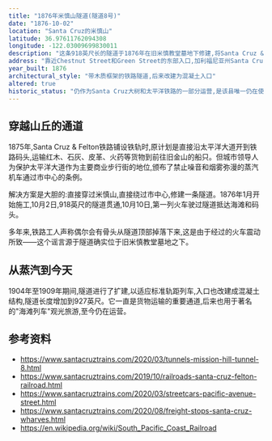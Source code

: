 ```yaml
---
title: "1876年米慎山隧道(隧道8号)"
date: "1876-10-02"
location: "Santa Cruz的米慎山"
latitude: 36.97611762094308
longitude: -122.03009699830011
description: "这条918英尺长的隧道于1876年在旧米慎教堂墓地下修建,将Santa Cruz & Felton铁路连接到码头,避免了机车经过太平洋大道。如今仍在使用,是Santa Cruz县最后一条仍在运营的铁路隧道。"
address: "靠近Chestnut Street和Green Street的东部入口,加利福尼亚州Santa Cruz"
year_built: 1876
architectural_style: "带木质框架的铁路隧道,后来改建为混凝土入口"
altered: true
historic_status: "仍作为Santa Cruz大树和太平洋铁路的一部分运营,是该县唯一仍在使用的原有铁路隧道"
---
```


## 穿越山丘的通道

1875年,Santa Cruz & Felton铁路铺设铁轨时,原计划是直接沿太平洋大道开到铁路码头,运输红木、石灰、皮革、火药等货物到前往旧金山的船只。但城市领导人为保护太平洋大道作为主要商业步行街的地位,颁布了禁止噪音和烟雾弥漫的蒸汽机车通过市中心的条例。

解决方案是大胆的:直接穿过米慎山,直接绕过市中心,修建一条隧道。1876年1月开始施工,10月2日,918英尺的隧道贯通,10月10日,第一列火车驶过隧道抵达海滩和码头。

多年来,铁路工人声称偶尔会有骨头从隧道顶部掉落下来,这是由于经过的火车震动所致——这个谣言源于隧道确实位于旧米慎教堂墓地之下。

## 从蒸汽到今天

1904年至1909年期间,隧道进行了扩建,以适应标准轨距列车,入口也改建成混凝土结构,隧道长度增加到927英尺。它一直是货物运输的重要通道,后来也用于著名的"海滩列车"观光旅游,至今仍在运营。

## 参考资料

- https://www.santacruztrains.com/2020/03/tunnels-mission-hill-tunnel-8.html
- https://www.santacruztrains.com/2019/10/railroads-santa-cruz-felton-railroad.html
- https://www.santacruztrains.com/2020/03/streetcars-pacific-avenue-street.html
- https://www.santacruztrains.com/2020/08/freight-stops-santa-cruz-wharves.html
- https://en.wikipedia.org/wiki/South_Pacific_Coast_Railroad